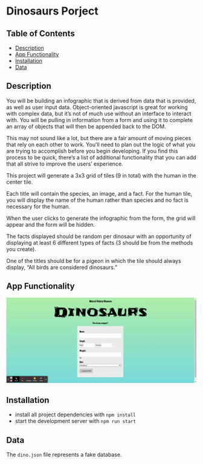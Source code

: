 # Dinosaurs Porject

## Table of Contents
  - [Description](#description "Description")
  - [App Functionality](#app-functionality "App Functionality")
  - [Installation](#installation "Installation")
  - [Data](#data "Data")

 
## Description

You will be building an infographic that is derived from data that is provided, as well as user input data. Object-oriented javascript is great for working with complex data, but it’s not of much use without an interface to interact with. You will be pulling in information from a form and using it to complete an array of objects that will then be appended back to the DOM. 

This may not sound like a lot, but there are a fair amount of moving pieces that rely on each other to work. You’ll need to plan out the logic of what you are trying to accomplish before you begin developing. If you find this process to be quick, there’s a list of additional functionality that you can add that all strive to improve the users’ experience. 

This project will generate a 3x3 grid of tiles (9 in total) with the human in the center tile. 

Each title will contain the species, an image, and a fact. For the human tile, you will display the name of the human rather than species and no fact is necessary for the human. 

When the user clicks to generate the infographic from the form, the grid will appear and the form will be hidden. 

The facts displayed should be random per dinosaur with an opportunity of displaying at least 6 different types of facts (3 should be from the methods you create). 

One of the titles should be for a pigeon in which the tile should always display, “All birds are considered dinosaurs.”


## App Functionality
![App Functionality](/assets/Dinographic.gif)


## Installation

- install all project dependencies with `npm install`
- start the development server with `npm run start`


## Data

The `dino.json` file represents a fake database.

